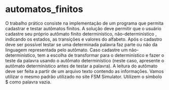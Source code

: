 # automatos_finitos
O trabalho prático consiste na implementação de um programa que permita cadastrar e testar autômatos finitos. A solução deve permitir que o usuário cadastre seu próprio autômato finito determinístico, não-determinístico , indicando os estados, as transições e valores do alfabeto. Após o cadastro deve ser possível testar se uma determinada palavra faz parte ou não da linguagem representada pelo autômato.  Caso cadastre um não-determinístico, tem a escolha de transformar para o determinístico e fazer o teste da palavra usando o autômato determinístico (neste caso, apresente o autômato determinístico antes de testar a palavra).  A leitura do autômato deve ser feita a partir de um arquivo texto contendo as informações. Vamos utilizar o mesmo padrão utilizado no site FSM Simulator. Utilizem o símbolo $ como palavra vazia.
